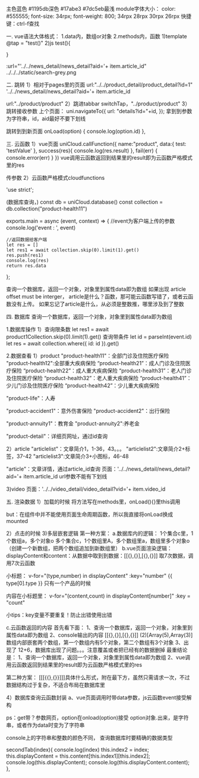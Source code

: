 主色蓝色
#1195db深色
#17abe3
#7dc5eb最浅
module字体大小：
color: #555555;
font-size: 34rpx;
font-weight: 800;
34rpx
28rpx
30rpx
26rpx
快捷键：ctrl-f查找



一. vue语法大体格式：
1.data内，数组or对象
2.methods内，函数
1)template
@tap = "test()"
2)js
test(){
	
}

:url="'../../news_detail/news_detail?aid='+ item.article_id"
../../../static/search-grey.png

二. 跳转
1）相对于pages里的页面
url:"../../product_detail/product_detail?id=1"
'../../news_detail/news_detail?aid='+ item.article_id

url:"../product/product"
2）跳进tabbar
switchTap，"../product/product"
3）跳转接收参数
上个页面：
uni.navigateTo({
	url: "details?id="+id,
});
拿到到参数为字符串，id，aid最好不要下划线

跳转到到新页面
onLoad(option) {
	console.log(option.id)
},	
	
三. 云函数
1）vue页面
uniCloud.callFunction({
	name:"product",
	data:{
		test: 'testValue'
	},
	success(res){
		console.log(res.result)
	},
	fail(err) {
		console.error(err)
	}
})
vue调用云函数返回到结果里的result即为云函数严格模式里的res

传参数
2）云函数严格模式cloudfunctions

'use strict';

(数据库查询，)
const db = uniCloud.database()
const collection = db.collection("product-health11")

exports.main = async (event, context) => {
	//event为客户端上传的参数
	console.log('event : ', event)
	
	
	//返回数据给客户端
	let res = []
	let res1 = await collection.skip(0).limit(1).get()
	res.push(res1)
	console.log(res)
	return res.data
};

查询一个数据库，返回一个对象，对象里到属性data即为数组
如果出现 article offset must be interger，
article是什么？函数，那可能云函数写错了，或者云函数没有上传。
如果忘记了article是什么，从必须是整数推，哪里涉及到了整数

四. 数据库
查询一个数据库，返回一个对象，对象里到属性data即为数组

1.数据库操作
1）查询限条数
let res1 = await product1Collection.skip(0).limit(1).get()
查询带条件
let id = parseInt(event.id)
let res = await collection.where({
		id: id
	}).get()

2.数据查看
1）product
"product-health11"：全部门诊及住院医疗保险
"product-health12":全部重大疾病保险
“product-health21”：成人门诊及住院医疗保险
“product-health22”：成人重大疾病保险
“product-health31”：老人门诊及住院医疗保险
“product-health32”：老人重大疾病保险
“product-health41”：少儿门诊及住院医疗保险
“product-health42”：少儿重大疾病保险

"product-life"：人寿

"product-accident1"：意外伤害保险
"product-accident2"：出行保险

"product-annuity1"：教育金
"product-annuity2":养老金

"product-detail"：详细页网址，通过id查询

2）article
"articlelist"：文章简介1，1-36，43。。。
"articlelist2":文章简介2+标签，37-42
"articlelist3":文章简介3+小图标，46-48

"article"：文章详情，通过article_id查询
页面：'../../news_detail/news_detail?aid='+ item.article_id
url参数不能有下划线

3)video
页面：'../../video_detail/video_detail?vid='+ item.video_id

五. 渲染数据
1）加载的时候
将方法写在methods里，onLoad(){}里this调用

but：在组件中并不能使用页面生命周期函数，所以我直接将onLoad换成mounted

<script>
    export default {
        data() {
            return {  
                 itemList: []
            }
        },
        onLoad() {
                   this.getList();
               },
        methods: {
            getList() {
                uni.request({
                    url: '/api/test.json', 
                    success: (res) => {
                        console.log(res.data);
                         this.itemList =res.data.first;
                    }
                });
            }
        }
    }
</script>
2）点击的时候
3)多层嵌套逻辑
第一种方案：
a.数据库内的逻辑：
1个集合c里，1个数组a，多个对象o
多个集合c，1个数组里A，多个数组里a，数组里多个对象o
（创建一个新数组，把两个数组追加到新数组里）
b.vue页面渲染逻辑：
displayContent和content：从数据中取到到数据：[[{},{}],[{},{}]]
取7次数据，调用7次云函数

小标题：
v-for="(type,number) in displayContent" :key="number"
{{ type[0].type }}
只有一个产品的时候


内容在小标题里：
v-for="(content,count) in displayContent[number]" :key = "count"

小tips：key变量不要重复！防止出错使用出错

c.云函数返回的内容
首先看下面：
1、查询一个数据库，返回一个对象，对象里到属性data即为数组
2、console输出的内容
[[{},{}],[{},{}]]
(2)[Array(5),Array(3)]
数组内部嵌套两个数组，第一个数组内有5个对象，第二个数组有3个对象
3、出现了
12+6，数据库出现了问题。。。注意覆盖或者把已经有的数据删掉
最重结论是：
1、查询一个数据库，返回一个对象，对象里到属性data即为数组
2、vue调用云函数返回到结果里的result即为云函数严格模式里的res

第二种方案：
[[[{{},{}}]]]具体什么形式，附在最下方，虽然只需请求一次，不过数据结构过于复杂，不适合布局在数据库里


4）数据库查询云函数封装
a、vue页面调用时带data参数，js云函数event接受解构

ps：get带？参数网页，option在onload(option)接受
option对象.出来，是字符串，或者作为data时变为了字符串

console上的字符串和整数的颜色不同，
查询数据库时要精确的数据类型

				
secondTab(index){
				console.log(index)
				this.index2 = index;
				this.displayContent = this.content[this.index1][this.index2];
				console.log(this.displayContent);
				console.log(this.displayContent.content);
			},